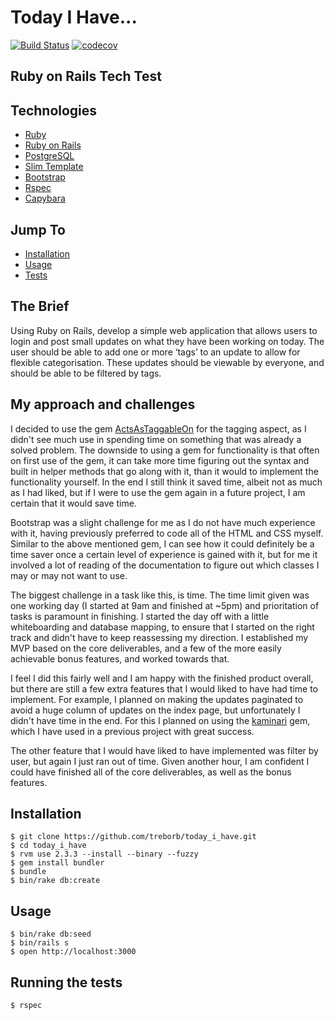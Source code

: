 # Today I Have...

[![Build Status](https://travis-ci.org/treborb/today_i_have.svg?branch=master)](https://travis-ci.org/treborb/today_i_have)
[![codecov](https://codecov.io/gh/treborb/today_i_have/branch/master/graph/badge.svg)](https://codecov.io/gh/treborb/today_i_have)

## Ruby on Rails Tech Test

## Technologies
* [Ruby](https://www.ruby-lang.org/en/)
* [Ruby on Rails](http://rubyonrails.org/)
* [PostgreSQL](https://www.postgresql.org/)
* [Slim Template](http://slim-lang.com/)
* [Bootstrap](https://getbootstrap.com/)
* [Rspec](http://rspec.info/)
* [Capybara](https://github.com/teamcapybara/capybara)

## Jump To
* [Installation](#install)
* [Usage](#usage)
* [Tests](#tests)

## The Brief

Using Ruby on Rails, develop a simple web application that allows users to login and post small updates on what they have been working on today. The user should be able to add one or more ‘tags’ to an update to allow for flexible categorisation.
These updates should be viewable by everyone, and should be able to be filtered by tags.

## <a name="approach">My approach and challenges</a>

I decided to use the gem [ActsAsTaggableOn](https://github.com/mbleigh/acts-as-taggable-on) for the tagging aspect, as I didn't see much use in spending time on something that was already a solved problem. The downside to using a gem for functionality is that often on first use of the gem, it can take more time figuring out the syntax and built in helper methods that go along with it, than it would to implement the functionality yourself. In the end I still think it saved time, albeit not as much as I had liked, but if I were to use the gem again in a future project, I am certain that it would save time.

Bootstrap was a slight challenge for me as I do not have much experience with it, having previously preferred to code all of the HTML and CSS myself. Similar to the above mentioned gem, I can see how it could definitely be a time saver once a certain level of experience is gained with it, but for me it involved a lot of reading of the documentation to figure out which classes I may or may not want to use.

The biggest challenge in a task like this, is time. The time limit given was one working day (I started at 9am and finished at ~5pm) and prioritation of tasks is paramount in finishing. I started the day off with a little whiteboarding and database mapping, to ensure that I started on the right track and didn't have to keep reassessing my direction. I established my MVP based on the core deliverables, and a few of the more easily achievable bonus features, and worked towards that.

I feel I did this fairly well and I am happy with the finished product overall, but there are still a few extra features that I would liked to have had time to implement. For example, I planned on making the updates paginated to avoid a huge column of updates on the index page, but unfortunately I didn't have time in the end. For this I planned on using the [kaminari](https://github.com/kaminari/kaminari) gem, which I have used in a previous project with great success.

The other feature that I would have liked to have implemented was filter by user, but again I just ran out of time. Given another hour, I am confident I could have finished all of the core deliverables, as well as the bonus features.

## <a name="install">Installation</a>
```
$ git clone https://github.com/treborb/today_i_have.git
$ cd today_i_have
$ rvm use 2.3.3 --install --binary --fuzzy
$ gem install bundler
$ bundle
$ bin/rake db:create
```

## <a name="usage">Usage</a>

```
$ bin/rake db:seed
$ bin/rails s
$ open http://localhost:3000
```

## <a name="tests">Running the tests</a>
```
$ rspec
```
